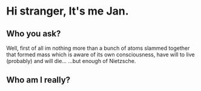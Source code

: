 # Hi stranger, It's me Jan.
## Who you ask? 
Well, first of all im nothing more than a bunch of atoms slammed together that formed mass which is aware of its own consciousness, have will to live (probably) and will die...
...but enough of Nietzsche.
## Who am I really?
